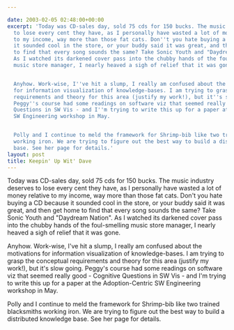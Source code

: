 ```yaml
---

date: 2003-02-05 02:48:00+00:00
excerpt: 'Today was CD-sales day, sold 75 cds for 150 bucks. The music industry deserves
  to lose every cent they have, as I personally have wasted a lot of money relative
  to my income, way more than those fat cats. Don''t you hate buying a CD because
  it sounded cool in the store, or your buddy said it was great, and then get home
  to find that every song sounds the same? Take Sonic Youth and "Daydream Nation".
  As I watched its darkened cover pass into the chubby hands of the foul-smelling
  music store manager, I nearly heaved a sigh of relief that it was gone.


  Anyhow. Work-wise, I''ve hit a slump, I really am confused about the motivations
  for information visualization of knowledge-bases. I am trying to grasp the conceptual
  requirements and theory for this area (justify my work!), but it''s slow going.
  Peggy''s course had some readings on software viz that seemed really good - Cognitive
  Questions in SW Vis - and I''m trying to write this up for a paper at the Adoption-Centric
  SW Engineering workshop in May.


  Polly and I continue to meld the framework for Shrimp-bib like two trained blacksmiths
  working iron. We are trying to figure out the best way to build a distributed knowledge
  base. See her page for details.'
layout: post
title: Keepin' Up Wit' Dave
---
```


Today was CD-sales day, sold 75 cds for 150 bucks. The music industry deserves to lose every cent they have, as I personally have wasted a lot of money relative to my income, way more than those fat cats. Don't you hate buying a CD because it sounded cool in the store, or your buddy said it was great, and then get home to find that every song sounds the same? Take Sonic Youth and "Daydream Nation". As I watched its darkened cover pass into the chubby hands of the foul-smelling music store manager, I nearly heaved a sigh of relief that it was gone.

Anyhow. Work-wise, I've hit a slump, I really am confused about the motivations for information visualization of knowledge-bases. I am trying to grasp the conceptual requirements and theory for this area (justify my work!), but it's slow going. Peggy's course had some readings on software viz that seemed really good - Cognitive Questions in SW Vis - and I'm trying to write this up for a paper at the Adoption-Centric SW Engineering workshop in May.

Polly and I continue to meld the framework for Shrimp-bib like two trained blacksmiths working iron. We are trying to figure out the best way to build a distributed knowledge base. See her page for details.
